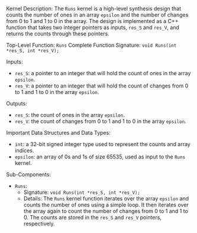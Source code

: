 Kernel Description:
The `Runs` kernel is a high-level synthesis design that counts the number of ones in an array `epsilon` and the number of changes from 0 to 1 and 1 to 0 in the array. The design is implemented as a C++ function that takes two integer pointers as inputs, `res_S` and `res_V`, and returns the counts through these pointers.

Top-Level Function: `Runs`
Complete Function Signature: `void Runs(int *res_S, int *res_V);`

Inputs:
- `res_S`: a pointer to an integer that will hold the count of ones in the array `epsilon`.
- `res_V`: a pointer to an integer that will hold the count of changes from 0 to 1 and 1 to 0 in the array `epsilon`.

Outputs:
- `res_S`: the count of ones in the array `epsilon`.
- `res_V`: the count of changes from 0 to 1 and 1 to 0 in the array `epsilon`.

Important Data Structures and Data Types:
- `int`: a 32-bit signed integer type used to represent the counts and array indices.
- `epsilon`: an array of 0s and 1s of size 65535, used as input to the `Runs` kernel.

Sub-Components:
- `Runs`:
    - Signature: `void Runs(int *res_S, int *res_V);`
    - Details: The `Runs` kernel function iterates over the array `epsilon` and counts the number of ones using a simple loop. It then iterates over the array again to count the number of changes from 0 to 1 and 1 to 0. The counts are stored in the `res_S` and `res_V` pointers, respectively.